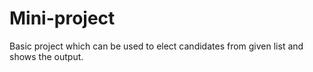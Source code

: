 # Mini-project
Basic project which can be used to elect candidates from given list and shows the output.
